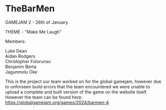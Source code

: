 # TheBarMen

GAMEJAM 2 - 26th of January

THEME - "Make Me Laugh" 

Members:

Luke Dean
<br>
Aidan Rodgers
<br>
Christopher Folorunso
<br>
Benjamin Berta
<br>
Jagunmolu Oke

This is the project our team worked on for the global gamejam, however due to unforseen build errors that the team encountered we were unable to upload a complete and built version of the game on the website itself. However the team can be found here: https://globalgamejam.org/games/2024/barmen-4
